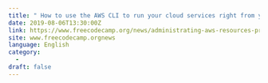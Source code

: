 ```yaml
---
title: " How to use the AWS CLI to run your cloud services right from your keyboard - no GUI required "
date: 2019-08-06T13:30:00Z
link: https://www.freecodecamp.org/news/administrating-aws-resources-productively-using-the-aws-cli/?utm_medium=RSS&utm_source=news.12bit.vn
site: www.freecodecamp.orgnews
language: English
category:
  -   
draft: false
---
```

